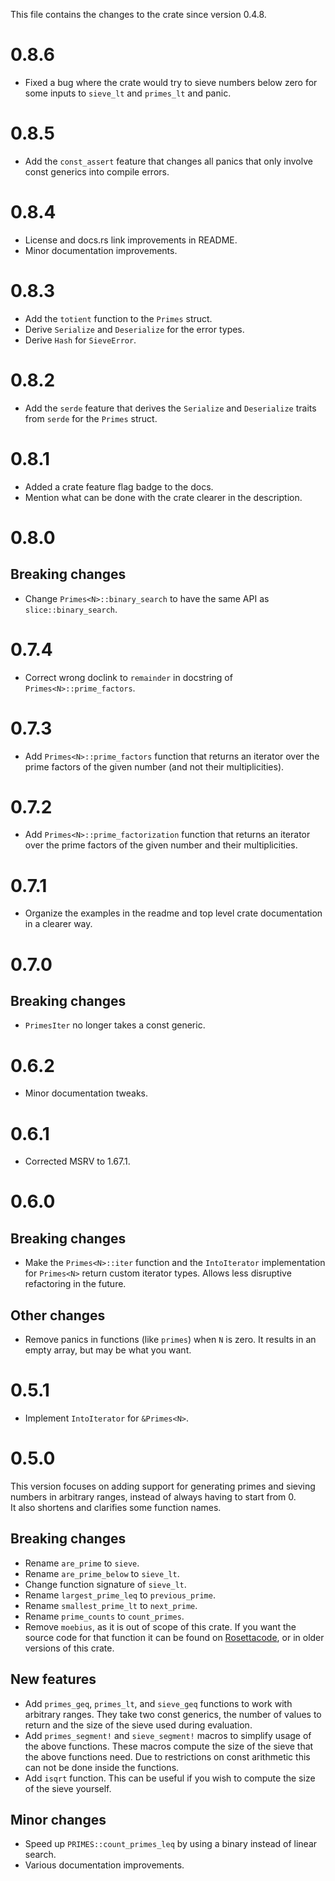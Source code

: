 This file contains the changes to the crate since version 0.4.8.

# 0.8.6

 - Fixed a bug where the crate would try to sieve numbers below zero for some inputs to `sieve_lt` and `primes_lt` and panic.

# 0.8.5

 - Add the `const_assert` feature that changes all panics that only involve const generics into compile errors.  

# 0.8.4

 - License and docs.rs link improvements in README. 
 - Minor documentation improvements. 

# 0.8.3

 - Add the `totient` function to the `Primes` struct.
 - Derive `Serialize` and `Deserialize` for the error types.
 - Derive `Hash` for `SieveError`.

# 0.8.2

 - Add the `serde` feature that derives the `Serialize` and `Deserialize` traits from `serde` for the `Primes` struct.

# 0.8.1

 - Added a crate feature flag badge to the docs.
 - Mention what can be done with the crate clearer in the description.

# 0.8.0

## Breaking changes

 - Change `Primes<N>::binary_search` to have the same API as `slice::binary_search`.

# 0.7.4

 - Correct wrong doclink to `remainder` in docstring of `Primes<N>::prime_factors`.

# 0.7.3

 - Add `Primes<N>::prime_factors` function that returns an iterator over the prime factors of the given number (and not their multiplicities).

# 0.7.2

 - Add `Primes<N>::prime_factorization` function that returns an iterator over the prime factors of the given number and their multiplicities.

# 0.7.1

 - Organize the examples in the readme and top level crate documentation in a clearer way.

# 0.7.0

## Breaking changes

 - `PrimesIter` no longer takes a const generic.

# 0.6.2

 - Minor documentation tweaks.

# 0.6.1

 - Corrected MSRV to 1.67.1.

# 0.6.0

## Breaking changes

 - Make the `Primes<N>::iter` function and the `IntoIterator` implementation for `Primes<N>` return custom iterator types. Allows less disruptive refactoring in the future.

## Other changes

 - Remove panics in functions (like `primes`) when `N` is zero. It results in an empty array, but may be what you want.

# 0.5.1

 - Implement `IntoIterator` for `&Primes<N>`.

# 0.5.0

This version focuses on adding support for generating primes and sieving numbers in arbitrary ranges, instead of always having to start from 0.  
It also shortens and clarifies some function names.

## Breaking changes

 - Rename `are_prime` to `sieve`.  
 - Rename `are_prime_below` to `sieve_lt`.  
 - Change function signature of `sieve_lt`.  
 - Rename `largest_prime_leq` to `previous_prime`.  
 - Rename `smallest_prime_lt` to `next_prime`.  
 - Rename `prime_counts` to `count_primes`.  
 - Remove `moebius`, as it is out of scope of this crate. If you want the source code for that function it can be found on [Rosettacode](https://rosettacode.org/wiki/M%C3%B6bius_function#Rust), or in older versions of this crate.

## New features

 - Add `primes_geq`, `primes_lt`, and `sieve_geq` functions to work with arbitrary ranges. They take two const generics, the number of values to return and the size of the sieve used during evaluation.  
 - Add `primes_segment!` and `sieve_segment!` macros to simplify usage of the above functions. These macros compute the size of the sieve that the above functions need. Due to restrictions on const arithmetic this can not be done inside the functions.  
 - Add `isqrt` function. This can be useful if you wish to compute the size of the sieve yourself.  

## Minor changes

 - Speed up `PRIMES::count_primes_leq` by using a binary instead of linear search.  
 - Various documentation improvements.
